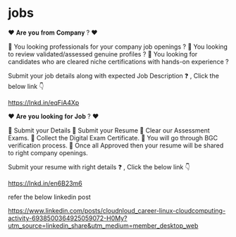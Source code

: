 # jobs

❤️ 𝐀𝐫𝐞 𝐲𝐨𝐮 𝐟𝐫𝐨𝐦 𝐂𝐨𝐦𝐩𝐚𝐧𝐲 ? ❤️

🎯 You looking professionals for your company job openings ?
🎯 You looking to review validated/assessed genuine profiles ?
🎯 You looking for candidates who are cleared niche certifications with hands-on experience ?

Submit your job details along with expected Job Description ❓ , Click the below link 👇

https://lnkd.in/eqFiA4Xp


❤️ 𝐀𝐫𝐞 𝐲𝐨𝐮 𝐥𝐨𝐨𝐤𝐢𝐧𝐠 𝐟𝐨𝐫 𝐉𝐨𝐛 ? ❤️

🎯 Submit your Details
🎯 Submit your Resume
🎯 Clear our Assessment Exams.
🎯 Collect the Digital Exam Certificate.
🎯 You will go through BGC verification process.
🎯 Once all Approved then your resume will be shared to right company openings.

Submit your resume with right details ❓ , Click the below link 👇

https://lnkd.in/en6B23m6

refer the below linkedin post

https://www.linkedin.com/posts/cloudnloud_career-linux-cloudcomputing-activity-6938500364925059072-H0My?utm_source=linkedin_share&utm_medium=member_desktop_web
